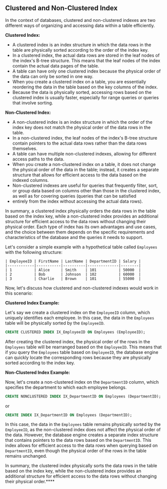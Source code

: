 ## Clustered and Non-Clustered Index

In the context of databases, clustered and non-clustered indexes are two different ways of organizing and accessing data within a table efficiently.

**Clustered Index:**

- A clustered index is an index structure in which the data rows in the table are physically sorted according to the order of the index key.
- In a clustered index, the actual data rows are stored in the leaf nodes of the index's B-tree structure. This means that the leaf nodes of the index contain the actual data pages of the table.
- A table can have only one clustered index because the physical order of the data can only be sorted in one way.
- When you create a clustered index on a table, you are essentially reordering the data in the table based on the key columns of the index.
- Because the data is physically sorted, accessing rows based on the clustered index is usually faster, especially for range queries or queries that involve sorting.

**Non-Clustered Index:**

- A non-clustered index is an index structure in which the order of the index key does not match the physical order of the data rows in the table.
- In a non-clustered index, the leaf nodes of the index's B-tree structure contain pointers to the actual data rows rather than the data rows themselves.
- A table can have multiple non-clustered indexes, allowing for different access paths to the data.
- When you create a non-clustered index on a table, it does not change the physical order of the data in the table; instead, it creates a separate structure that allows for efficient access to the data based on the indexed columns.
- Non-clustered indexes are useful for queries that frequently filter, sort, or group data based on columns other than those in the clustered index, as well as for covering queries (queries that can be satisfied
- entirely from the index without accessing the actual data rows).

In summary, a clustered index physically orders the data rows in the table based on the index key, while a non-clustered index provides an additional structure for efficient access to the data rows without 
changing their physical order. Each type of index has its own advantages and use cases, and the choice between them depends on the specific requirements and characteristics of the database and the queries it needs to support.

Let's consider a simple example with a hypothetical table called `Employees` with the following structure:

```
| EmployeeID | FirstName | LastName | DepartmentID | Salary |
|------------|-----------|----------|--------------|--------|
| 1          | Alice     | Smith    | 101          | 50000  |
| 2          | Bob       | Johnson  | 102          | 60000  |
| 3          | Charlie   | Brown    | 101          | 55000  |
```

Now, let's discuss how clustered and non-clustered indexes would work in this scenario:

**Clustered Index Example:**

Let's say we create a clustered index on the `EmployeeID` column, which uniquely identifies each employee. In this case, the data in the `Employees` table will be physically sorted by the `EmployeeID`.

```sql
CREATE CLUSTERED INDEX IX_EmployeeID ON Employees (EmployeeID);
```

After creating the clustered index, the physical order of the rows in the `Employees` table will be rearranged based on the `EmployeeID`. This means that if you query the `Employees` table based on `EmployeeID`, the database engine can quickly locate the corresponding rows because they are physically sorted according to the index key.

**Non-Clustered Index Example:**

Now, let's create a non-clustered index on the `DepartmentID` column, which specifies the department to which each employee belongs.

```sql
CREATE NONCLUSTERED INDEX IX_DepartmentID ON Employees (DepartmentID);
```

or

```sql
CREATE INDEX IX_DepartmentID ON Employees (DepartmentID);
```

In this case, the data in the `Employees` table remains physically sorted by the `EmployeeID`, as the non-clustered index does not affect the physical order of the data. However, the database engine creates a separate index structure that contains pointers to the data rows based on the `DepartmentID`. This index allows for efficient access to the data rows when querying based on `DepartmentID`, even though the physical order of the rows in the table remains unchanged.

In summary, the clustered index physically sorts the data rows in the table based on the index key, while the non-clustered index provides an additional structure for efficient access to the data rows without changing their physical order.****
